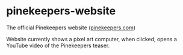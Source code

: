 # pinekeepers-website

The official Pinekeepers website ([pinekeepers.com](https://www.pinekeepers.com))

Website currently shows a pixel art computer, when clicked, opens a YouTube video of the Pinekeepers teaser.
